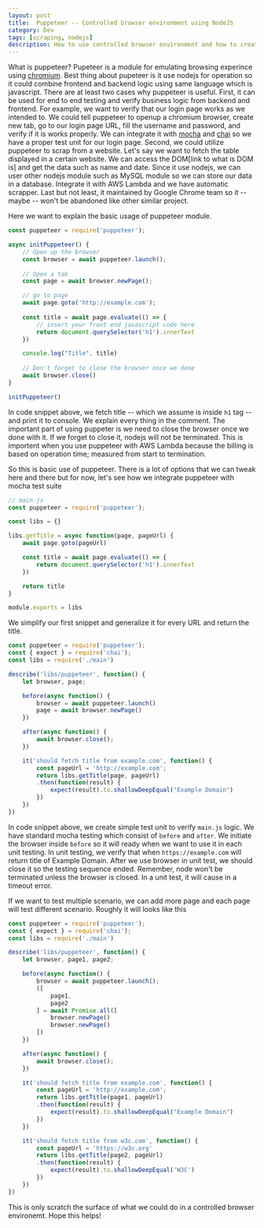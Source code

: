 ```yaml
---
layout: post
title:  Puppeteer -- Controlled browser environment using NodeJS
category: Dev
tags: [scraping, nodejs]
description: How to use controlled browser environment and how to create test unit based on it
---
```


What is puppeteer? Pupeteer is a module for emulating browsing experince using [chromium](https://www.chromium.org).
Best thing about pupeteer is it use nodejs for operation so it could combine frontend and backend logic using same language which is javascript.
There are at least two cases why puppeteer is useful. First, it can be used for end to end testing and verify business logic from backend and frontend.
For example, we want to verify that our login page works as we intended to. 
We could tell puppeteer to openup a chromium browser, create new tab, go to our login page URL, fill the username and password, and verify if it is works properly.
We can integrate it with [mocha](https://mochajs.org) and [chai](https://www.chaijs.com) so we have a proper test unit for our login page.
Second, we could utilize puppeteer to scrap from a website.
Let's say we want to fetch the table displayed in a certain website.
We can access the DOM[link to what is DOM is] and get the data such as name and date.
Since it use nodejs, we can user other nodejs module such as MySQL module so we can store our data in a database.
Integrate it with AWS Lambda and we have automatic scrapper. 
Last but not least, it maintained by Google Chrome team so it -- maybe -- won't be abandoned like other similar project.

Here we want to explain the basic usage of puppeteer module.

```javascript
const puppeteer = require('puppeteer');

async initPuppeteer() {
	// Open up the browser
	const browser = await puppeteer.launch();
	
	// Open a tab 
	const page = await browser.newPage();

	// go to page
	await page.goto('http://example.com');
	
	const title = await page.evaluate(() => {
		// insert your front end javascript code here
		return document.querySelector('h1').innerText
	})

	console.log("Title", title)
	
	// Don't forget to close the browser once we done
	await browser.close()
}

initPuppeteer()

```
In code snippet above, we fetch title -- which we assume is inside `h1` tag -- and print it to console. We explain every thing in the comment.
The important part of using puppeter is we need to close the browser once we done with it. If we forget to close it, nodejs will not be terminated.
This is importent when you use puppeteer with AWS Lambda because the billing is based on operation time; measured from start to termination.

So this is basic use of puppeteer. There is a lot of options that we can tweak here and there but for now, let's see how we integrate puppeteer with
mocha test suite


```javascript
// main.js
const puppeteer = require('puppeteer');

const libs = {}

libs.getTitle = async function(page, pageUrl) {
	await page.goto(pageUrl)

	const title = await page.evaluate(() => {
		return document.querySelector('h1').innerText
	})

	return title
}

module.exports = libs
```

We simplify our first snippet and generalize it for every URL and return the title. 

```javascript
const puppeteer = require('puppeteer');
const { expect } = require('chai');
const libs = require('./main')

describe('libs/puppeteer', function() {
	let browser, page;

	before(async function() {
		browser = await puppeteer.launch()
		page = await browser.newPage()
	})

	after(async function() {
		await browser.close();
	})

	it('should fetch title from example.com', function() {
		const pageUrl = 'http://example.com';
		return libs.getTitle(page, pageUrl)
		.then(function(result) {
			expect(result).to.shallowDeepEqual("Example Domain")
		})
	})
})
```

In code snippet above, we create simple test unit to verify `main.js` logic. We have standard mocha testing which consist of `before` and `after`.
We initiate the browser inside `before` so it will ready when we want to use it in each unit testing.
In unit testing, we verify that when `https://example.com` will return title of Example Domain. After we use browser in unit test, we should close it
so the testing sequence ended. Remember, node won't be terminated unless the browser is closed. In a unit test, it will cause in a timeout error.

If we want to test multiple scenario, we can add more page and each page will test different scenario. Roughly it will looks like this

```javascript
const puppeteer = require('puppeteer');
const { expect } = require('chai');
const libs = require('./main')

describe('libs/puppeteer', function() {
	let browser, page1, page2;

	before(async function() {
		browser = await puppeteer.launch();
		([
			page1,
			page2
		] = await Promise.all([
			browser.newPage()
			browser.newPage()
		])
	})

	after(async function() {
		await browser.close();
	})

	it('should fetch title from example.com', function() {
		const pageUrl = 'http://example.com';
		return libs.getTitle(page1, pageUrl)
		.then(function(result) {
			expect(result).to.shallowDeepEqual("Example Domain")
		})
	})

	it('should fetch title from w3c.com', function() {
		const pageUrl = 'https://w3c.org'
		return libs.getTitle(page2, pageUrl)
		.then(function(result) {
			expect(result).to.shallowDeepEqual('W3C')
		})
	})
})
```

This is only scratch the surface of what we could do in a controlled browser environemt. Hope this helps!
